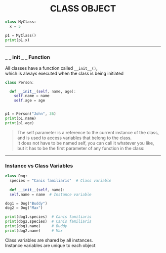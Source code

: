 # <CENTER>CLASS OBJECT
```PYTHON
class MyClass:
  x = 5

p1 = MyClass()
print(p1.x)
```
---
### _ _ init _ _ Function

All classes have a function called `__init__()`,  
which is always executed when the class is being initiated

```python
class Person:

  def __init__(self, name, age):
    self.name = name 
    self.age = age


p1 = Person("John", 36)
print(p1.name)
print(p1.age)
```
> The self parameter is a reference to the current instance of the class, and is used to access variables that belong to the class.  
> It does not have to be named self, you can call it whatever you like, but it has to be the first parameter of any function in the class:

---

### Instance vs Class Variables
```python
class Dog:
  species = "Canis familiaris"  # Class variable
  
  def __init__(self, name):
  self.name = name  # Instance variable

dog1 = Dog("Buddy")
dog2 = Dog("Max")

print(dog1.species)  # Canis familiaris
print(dog2.species)  # Canis familiaris
print(dog1.name)     # Buddy
print(dog2.name)     # Max
```
Class variables are shared by all instances.  
Instance variables are unique to each object